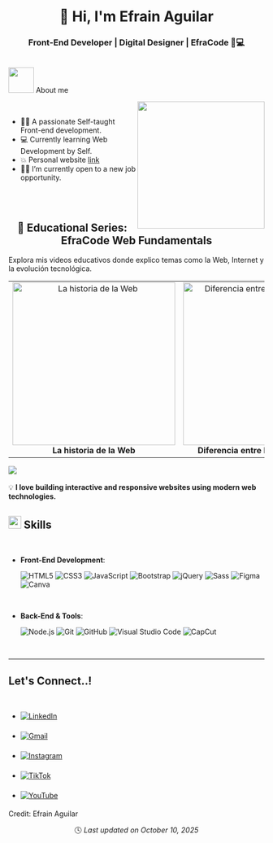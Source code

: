 
<h1 align="center">👋 Hi, I'm <b>Efrain Aguilar</b></h1>
<h3 align="center">Front-End Developer | Digital Designer | EfraCode 🎨💻</h3>





<br>
 <picture><img src = "https://github.com/7oSkaaa/7oSkaaa/blob/main/Images/about_me.gif?raw=true" width = 50px></picture> About me

<picture> <img align="right" src="https://github.com/7oSkaaa/7oSkaaa/blob/main/Images/Right_Side.gif?raw=true" width = 250px></picture>



	


<br>

- :technologist: A passionate Self-taught Front-end development.
- :computer: Currently learning Web Development by Self.
- :boom: Personal website [link](https://efrainaguilar.com)
- :student: I’m currently open to a new job opportunity.

<br><br>

<h2 align="center">🎥 Educational Series: EfraCode Web Fundamentals</h2>

Explora mis videos educativos donde explico temas como la Web, Internet y la evolución tecnológica.

<table align="center">
  <tr>
    <td align="center">
      <a href="https://www.youtube.com/watch?v=X6ZK0ptvGyo" target="_blank">
        <img src="https://img.youtube.com/vi/X6ZK0ptvGyo/hqdefault.jpg" width="320" alt="La historia de la Web">
      </a>
      <br>
      <b>La historia de la Web</b>
    </td>
    <td align="center">
      <a href="https://www.youtube.com/watch?v=5ZakQtGUPPY" target="_blank">
        <img src="https://img.youtube.com/vi/5ZakQtGUPPY/hqdefault.jpg" width="320" alt="Diferencia entre Internet y la Web">
      </a>
      <br>
      <b>Diferencia entre Internet y la Web</b>
    </td>
    <td align="center">
  <a href="https://www.youtube.com/watch?v=_DZ4anEdrEI&t=31s" target="_blank"> 
    <img src="https://img.youtube.com/vi/_DZ4anEdrEI/hqdefault.jpg" width="320" alt="Cómo funciona una página web">
  </a>
  <br>
  <b>Cómo funciona una página web</b>
</td>

	  
  </tr>
</table>

<img src="https://user-images.githubusercontent.com/73097560/115834477-dbab4500-a447-11eb-908a-139a6edaec5c.gif"><br><br>
💡 **I love building interactive and responsive websites using modern web technologies.**

## <img src="https://media2.giphy.com/media/QssGEmpkyEOhBCb7e1/giphy.gif?cid=ecf05e47a0n3gi1bfqntqmob8g9aid1oyj2wr3ds3mg700bl&rid=giphy.gif" width ="25"><b> Skills</b>
<br>

<p align="center">

- **Front-End Development**:
  
  ![HTML5](https://img.shields.io/badge/HTML5-%23E34F26.svg?style=for-the-badge&logo=html5&logoColor=white)
  ![CSS3](https://img.shields.io/badge/CSS3-%231572B6.svg?style=for-the-badge&logo=css3&logoColor=white)
  ![JavaScript](https://img.shields.io/badge/JavaScript-%23F7DF1E.svg?style=for-the-badge&logo=javascript&logoColor=black)
  ![Bootstrap](https://img.shields.io/badge/Bootstrap-7952B3?style=for-the-badge&logo=bootstrap&logoColor=white)
  ![jQuery](https://img.shields.io/badge/jQuery-0769AD?style=for-the-badge&logo=jquery&logoColor=white)
  ![Sass](https://img.shields.io/badge/SASS-CC6699?style=for-the-badge&logo=sass&logoColor=white)
  ![Figma](https://img.shields.io/badge/Figma-0AC97F?style=for-the-badge&logo=figma&logoColor=white)
  ![Canva](https://img.shields.io/badge/Canva-00C4CC?style=for-the-badge&logo=canva&logoColor=white)

<br>

- **Back-End & Tools**:

  ![Node.js](https://img.shields.io/badge/Node.js-339933?style=for-the-badge&logo=node.js&logoColor=white)
  ![Git](https://img.shields.io/badge/Git-%23F05033.svg?style=for-the-badge&logo=git&logoColor=white)
  ![GitHub](https://img.shields.io/badge/GitHub-%23121011.svg?style=for-the-badge&logo=github&logoColor=white)
  ![Visual Studio Code](https://img.shields.io/badge/VS%20Code-0078d7.svg?style=for-the-badge&logo=visual-studio-code&logoColor=white)
  ![CapCut](https://img.shields.io/badge/CapCut-000000?style=for-the-badge&logo=capcut&logoColor=white)

</p>

<br>




-----

## <b> Let's Connect..!</b>
<br>
<div align='left'>

<ul>

<li>
<a href="https://www.linkedin.com/in/efra-aguilar/" target="_blank">
<img src="https://img.shields.io/badge/LinkedIn EfraCode-0077B5?style=for-the-badge&logo=linkedin&logoColor=white" alt="LinkedIn" style="margin-bottom: 5px;"/>
</a>
</li>

<br>

<li>
<a href="mailto:efra@efrainaguilar.com" target="_blank">
<img src="https://img.shields.io/badge/Gmail EfraCode-D14836?style=for-the-badge&logo=gmail&logoColor=white" alt="Gmail" style="margin-bottom: 5px;" />
</a>
</li>

<br>

<li>
<a href="https://www.instagram.com/efracode/" target="_blank">
<img src="https://img.shields.io/badge/Instagram EfraCode-E4405F?style=for-the-badge&logo=instagram&logoColor=white" alt="Instagram" style="margin-bottom: 5px;"/>
</a>
</li>

<br>

<li>
<a href="https://www.tiktok.com/@efracode" target="_blank">
<img src="https://img.shields.io/badge/TikTok EfraCode-000000?style=for-the-badge&logo=tiktok&logoColor=white" alt="TikTok" style="margin-bottom: 5px;"/>
</a>
</li>

<br>

<li>
  <a href="https://www.youtube.com/@efracode" target="_blank">
    <img src="https://img.shields.io/badge/YouTube EfraCode-FF0000?style=for-the-badge&logo=youtube&logoColor=white" alt="YouTube" style="margin-bottom: 5px;"/>
  </a>
</li>

</ul>
</div>







Credit: Efrain Aguilar

<p align="center">🕓 <i>Last updated on October 10, 2025</i></p>

<!--
**Efrain-start/Efrain-start** is a ✨ _special_ ✨ repository because its `README.md` (this file) appears on your GitHub profile.

Here are some ideas to get you started:

- 🔭 I’m currently working on ...
- 🌱 I’m currently learning ...
- 👯 I’m looking to collaborate on ...
- 🤔 I’m looking for help with ...
- 💬 Ask me about ...
- 📫 How to reach me: ...
- 😄 Pronouns: ...
- ⚡ Fun fact: ...
-->
